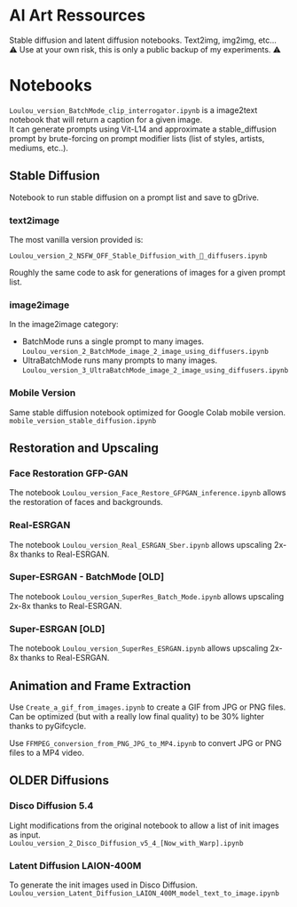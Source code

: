 # AI Art Ressources

Stable diffusion and latent diffusion notebooks. Text2img, img2img, etc...  
:warning: Use at your own risk, this is only a public backup of my experiments.  :warning:

# Notebooks

`Loulou_version_BatchMode_clip_interrogator.ipynb` is a image2text notebook that will return a caption for a given image.  
It can generate prompts using Vit-L14 and approximate a stable_diffusion prompt by brute-forcing on prompt modifier lists (list of styles, artists, mediums, etc..). 

## Stable Diffusion

Notebook to run stable diffusion on a prompt list and save to gDrive. 

### text2image

The most vanilla version provided is: 

`Loulou_version_2_NSFW_OFF_Stable_Diffusion_with_🧨_diffusers.ipynb`  

Roughly the same code to ask for generations of images for a given prompt list. 

### image2image

In the image2image category: 
*  BatchMode runs a single prompt to many images. `Loulou_version_2_BatchMode_image_2_image_using_diffusers.ipynb`
*  UltraBatchMode runs many prompts to many images. `Loulou_version_3_UltraBatchMode_image_2_image_using_diffusers.ipynb`

### Mobile Version

Same stable diffusion notebook optimized for Google Colab mobile version.  
`mobile_version_stable_diffusion.ipynb`  

## Restoration and Upscaling

###  Face Restoration GFP-GAN  
The notebook `Loulou_version_Face_Restore_GFPGAN_inference.ipynb` allows the restoration of faces and backgrounds. 

### Real-ESRGAN
The notebook `Loulou_version_Real_ESRGAN_Sber.ipynb` allows upscaling 2x-8x thanks to Real-ESRGAN. 

### Super-ESRGAN - BatchMode [OLD]
The notebook `Loulou_version_SuperRes_Batch_Mode.ipynb` allows upscaling 2x-8x thanks to Real-ESRGAN. 

### Super-ESRGAN [OLD]
The notebook `Loulou_version_SuperRes_ESRGAN.ipynb` allows upscaling 2x-8x thanks to Real-ESRGAN. 

## Animation and Frame Extraction  
Use `Create_a_gif_from_images.ipynb` to create a GIF from JPG or PNG files.  
Can be optimized (but with a really low final quality) to be 30% lighter thanks to pyGifcycle.  

Use `FFMPEG_conversion_from_PNG_JPG_to_MP4.ipynb` to convert JPG or PNG files to a MP4 video.  

## OLDER Diffusions

### Disco Diffusion 5.4

Light modifications from the original notebook to allow a list of init images as input.  
`Loulou_version_2_Disco_Diffusion_v5_4_[Now_with_Warp].ipynb`

### Latent Diffusion LAION-400M

To generate the init images used in Disco Diffusion. 
`Loulou_version_Latent_Diffusion_LAION_400M_model_text_to_image.ipynb`  
